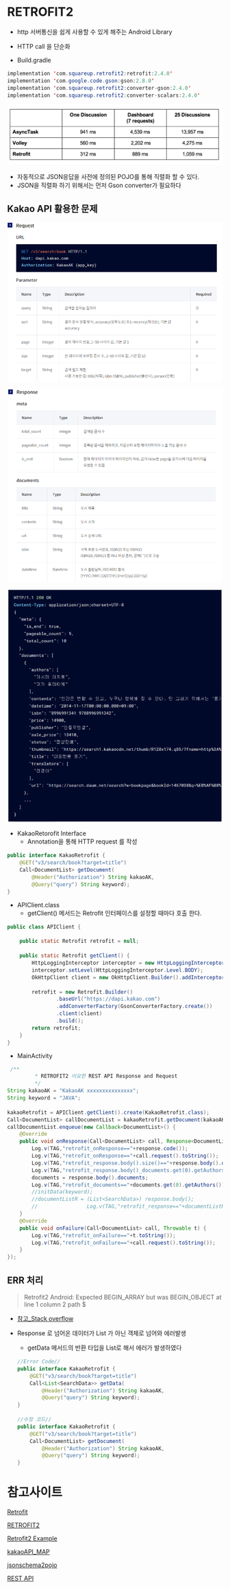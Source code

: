 # RETROFIT2

* http 서버통신을 쉽게 사용할 수 있게 해주는 Android Library
* HTTP call 을 단순화

* Build.gradle

```java
implementation 'com.squareup.retrofit2:retrofit:2.4.0'
implementation 'com.google.code.gson:gson:2.8.0'	
implementation 'com.squareup.retrofit2:converter-gson:2.4.0'
implementation 'com.squareup.retrofit2:converter-scalars:2.4.0'
```

![Retrofit Benchmark](RETROFIT2.assets/retrofit_benchmark.png)

* 자동적으로 JSON응답을 사전에 정의된 POJO를 통해 직렬화 할 수 있다.
* JSON을 직렬화 하기 위해서는 먼저 Gson converter가 필요하다



## Kakao API 활용한 문제

![image-20200804001557882](RETROFIT2.assets/image-20200804001557882.png)

![image-20200804001633628](RETROFIT2.assets/image-20200804001633628.png)

![image-20200804001718581](RETROFIT2.assets/image-20200804001718581.png)

* KakaoRetorofit Interface
  * Annotation을 통해 HTTP request 를 작성

```java
public interface KakaoRetrofit {
    @GET("v3/search/book?target=title")
    Call<DocumentList> getDocument(
        @Header("Authorization") String kakaoAK,
        @Query("query") String keyword);
}
```

* APIClient.class
  * getClient() 메서드는 Retrofit 인터페이스를 설정할 때마다 호출 한다.

```java
public class APIClient {

    public static Retrofit retrofit = null;

    public static Retrofit getClient() {
        HttpLoggingInterceptor interceptor = new HttpLoggingInterceptor();
        interceptor.setLevel(HttpLoggingInterceptor.Level.BODY);
        OkHttpClient client = new OkHttpClient.Builder().addInterceptor(interceptor).build();

        retrofit = new Retrofit.Builder()
                .baseUrl("https://dapi.kakao.com")
                .addConverterFactory(GsonConverterFactory.create())
                .client(client)
                .build();
        return retrofit;
    }
}
```

* MainActivity

```java
 /**
         * RETROFIT2 이요한 REST API Response and Request
         */
String kakaoAK = "KakaoAK xxxxxxxxxxxxxxx";
String keyword = "JAVA";

kakaoRetrofit = APIClient.getClient().create(KakaoRetrofit.class);
Call<DocumentList> callDocumentList = kakaoRetrofit.getDocument(kakaoAK, keyword);
callDocumentList.enqueue(new Callback<DocumentList>() {
    @Override
    public void onResponse(Call<DocumentList> call, Response<DocumentList> response) {
        Log.v(TAG,"retrofit_onResponse=="+response.code());
        Log.v(TAG,"retrofit_onResponse=="+call.request().toString());
        Log.v(TAG,"retrofit_response.body().size()=="+response.body().documents.size());
        Log.v(TAG,"retrofit_response.body()_documents.get(0).getAuthors()=="+response.body().documents.get(0).getAuthors());
        documents = response.body().documents;
        Log.v(TAG,"retrofit_documents=="+documents.get(0).getAuthors());
        //initData(keyword);
        //documentListR = (List<SearchData>) response.body();
        //                Log.v(TAG,"retrofit_response=="+documentListR.get(0).toString());
    }
    @Override
    public void onFailure(Call<DocumentList> call, Throwable t) {
        Log.v(TAG,"retrofit_onFailure=="+t.toString());
        Log.v(TAG,"retrofit_onFailure=="+call.request().toString());
    }
});
```



## ERR 처리

> Retrofit2 Android: Expected BEGIN_ARRAY but was BEGIN_OBJECT at line 1 column 2 path $

* [참고_Stack overflow](https://stackoverflow.com/questions/36177629/retrofit2-android-expected-begin-array-but-was-begin-object-at-line-1-column-2)

* Response 로 넘어온 데이터가 List 가 아닌 객체로 넘어와 에러발생

  * getData 메서드의 반환 타입을 List로 해서 에러가 발생하였다

  ```java
  //Error Code//
  public interface KakaoRetrofit {
      @GET("v3/search/book?target=title")
      Call<List<SearchData>> getData(
          @Header("Authorization") String kakaoAK,
          @Query("query") String keyword);
  }
  
  //수정 코드//
  public interface KakaoRetrofit {
      @GET("v3/search/book?target=title")
      Call<DocumentList> getDocument(
          @Header("Authorization") String kakaoAK,
          @Query("query") String keyword);
  }
  ```

  

# 참고사이트

[Retrofit](https://square.github.io/retrofit/)

[RETROFIT2](https://jongmin92.github.io/2018/01/29/Programming/android-retrofit2-okhttp3/)

[Retrofit2 Example](https://falinrush.tistory.com/5)

[kakaoAPI_MAP](https://youngest-programming.tistory.com/163)

[jsonschema2pojo](http://www.jsonschema2pojo.org/)

[REST API](https://medium.com/@joycehong0524/android-studio-retrofit2-%EA%B8%B0%EB%B3%B8-%EC%82%AC%EC%9A%A9%EB%B2%95-retrofit-%EC%9D%98%EB%AC%B8%EC%A0%90-%ED%92%80%EC%96%B4%ED%97%A4%EC%B9%98%EA%B8%B0-%EC%8A%A4%EC%95%95-f150db436add)



```kotlin

```

